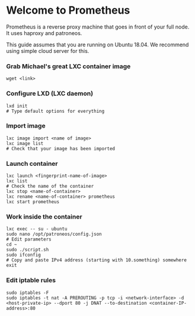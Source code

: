 # Welcome to Prometheus

Prometheus is a reverse proxy machine that goes in front of your full node. It uses haproxy and patroneos.

This guide assumes that you are running on Ubuntu 18.04. We recommend using simple cloud server for this.

### Grab Michael's great LXC container image

```console
wget <link>
```

### Configure LXD (LXC daemon)

```console
lxd init
# Type default options for everything
```

### Import image

```console
lxc image import <name of image>
lxc image list
# Check that your image has been imported
```

### Launch container

```console
lxc launch <fingerprint-name-of-image>
lxc list
# Check the name of the container
lxc stop <name-of-container>
lxc rename <name-of-container> prometheus
lxc start prometheus
```

### Work inside the container

```console
lxc exec -- su - ubuntu
sudo nano /opt/patroneos/config.json
# Edit parameters
cd ~
sudo ./script.sh
sudo ifconfig
# Copy and paste IPv4 address (starting with 10.something) somewhere
exit
```

### Edit iptable rules
```console
sudo iptables -F
sudo iptables -t nat -A PREROUTING -p tcp -i <network-interface> -d <host-private-ip> --dport 80 -j DNAT --to-destination <container-IP-address>:80
```
